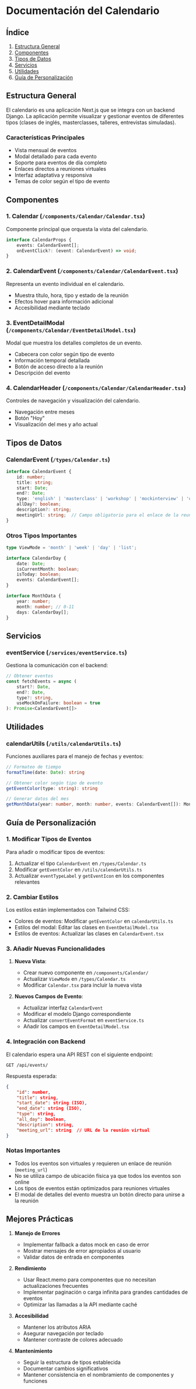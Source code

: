 # Documentación del Calendario

## Índice
1. [Estructura General](#estructura-general)
2. [Componentes](#componentes)
3. [Tipos de Datos](#tipos-de-datos)
4. [Servicios](#servicios)
5. [Utilidades](#utilidades)
6. [Guía de Personalización](#guía-de-personalización)

## Estructura General

El calendario es una aplicación Next.js que se integra con un backend Django. La aplicación permite visualizar y gestionar eventos de diferentes tipos (clases de inglés, masterclasses, talleres, entrevistas simuladas).

### Características Principales
- Vista mensual de eventos
- Modal detallado para cada evento
- Soporte para eventos de día completo
- Enlaces directos a reuniones virtuales
- Interfaz adaptativa y responsiva
- Temas de color según el tipo de evento

## Componentes

### 1. Calendar (`/components/Calendar/Calendar.tsx`)
Componente principal que orquesta la vista del calendario.
```typescript
interface CalendarProps {
    events: CalendarEvent[];
    onEventClick?: (event: CalendarEvent) => void;
}
```

### 2. CalendarEvent (`/components/Calendar/CalendarEvent.tsx`)
Representa un evento individual en el calendario.
- Muestra título, hora, tipo y estado de la reunión
- Efectos hover para información adicional
- Accesibilidad mediante teclado

### 3. EventDetailModal (`/components/Calendar/EventDetailModel.tsx`)
Modal que muestra los detalles completos de un evento.
- Cabecera con color según tipo de evento
- Información temporal detallada
- Botón de acceso directo a la reunión
- Descripción del evento

### 4. CalendarHeader (`/components/Calendar/CalendarHeader.tsx`)
Controles de navegación y visualización del calendario.
- Navegación entre meses
- Botón "Hoy"
- Visualización del mes y año actual

## Tipos de Datos

### CalendarEvent (`/types/Calendar.ts`)
```typescript
interface CalendarEvent {
    id: number;
    title: string;
    start: Date;
    end?: Date;
    type: 'english' | 'masterclass' | 'workshop' | 'mockinterview' | 'other';
    allDay?: boolean;
    description?: string;
    meetingUrl: string;  // Campo obligatorio para el enlace de la reunión
}
```

### Otros Tipos Importantes
```typescript
type ViewMode = 'month' | 'week' | 'day' | 'list';

interface CalendarDay {
    date: Date;
    isCurrentMonth: boolean;
    isToday: boolean;
    events: CalendarEvent[];
}

interface MonthData {
    year: number;
    month: number; // 0-11
    days: CalendarDay[];
}
```

## Servicios

### eventService (`/services/eventService.ts`)
Gestiona la comunicación con el backend:
```typescript
// Obtener eventos
const fetchEvents = async (
    start?: Date,
    end?: Date,
    type?: string,
    useMockOnFailure: boolean = true
): Promise<CalendarEvent[]>
```

## Utilidades

### calendarUtils (`/utils/calendarUtils.ts`)
Funciones auxiliares para el manejo de fechas y eventos:
```typescript
// Formateo de tiempo
formatTime(date: Date): string

// Obtener color según tipo de evento
getEventColor(type: string): string

// Generar datos del mes
getMonthData(year: number, month: number, events: CalendarEvent[]): MonthData
```

## Guía de Personalización

### 1. Modificar Tipos de Eventos
Para añadir o modificar tipos de eventos:
1. Actualizar el tipo `CalendarEvent` en `/types/Calendar.ts`
2. Modificar `getEventColor` en `/utils/calendarUtils.ts`
3. Actualizar `eventTypeLabel` y `getEventIcon` en los componentes relevantes

### 2. Cambiar Estilos
Los estilos están implementados con Tailwind CSS:
- Colores de eventos: Modificar `getEventColor` en `calendarUtils.ts`
- Estilos del modal: Editar las clases en `EventDetailModel.tsx`
- Estilos de eventos: Actualizar las clases en `CalendarEvent.tsx`

### 3. Añadir Nuevas Funcionalidades
1. **Nueva Vista**:
   - Crear nuevo componente en `/components/Calendar/`
   - Actualizar `ViewMode` en `/types/Calendar.ts`
   - Modificar `Calendar.tsx` para incluir la nueva vista

2. **Nuevos Campos de Evento**:
   - Actualizar interfaz `CalendarEvent`
   - Modificar el modelo Django correspondiente
   - Actualizar `convertEventFormat` en `eventService.ts`
   - Añadir los campos en `EventDetailModel.tsx`

### 4. Integración con Backend
El calendario espera una API REST con el siguiente endpoint:
```
GET /api/events/
```

Respuesta esperada:
```json
{
    "id": number,
    "title": string,
    "start_date": string (ISO),
    "end_date": string (ISO),
    "type": string,
    "all_day": boolean,
    "description": string,
    "meeting_url": string  // URL de la reunión virtual
}
```

### Notas Importantes
- Todos los eventos son virtuales y requieren un enlace de reunión (`meeting_url`)
- No se utiliza campo de ubicación física ya que todos los eventos son online
- Los tipos de eventos están optimizados para reuniones virtuales
- El modal de detalles del evento muestra un botón directo para unirse a la reunión

## Mejores Prácticas

1. **Manejo de Errores**
   - Implementar fallback a datos mock en caso de error
   - Mostrar mensajes de error apropiados al usuario
   - Validar datos de entrada en componentes

2. **Rendimiento**
   - Usar React.memo para componentes que no necesitan actualizaciones frecuentes
   - Implementar paginación o carga infinita para grandes cantidades de eventos
   - Optimizar las llamadas a la API mediante caché

3. **Accesibilidad**
   - Mantener los atributos ARIA
   - Asegurar navegación por teclado
   - Mantener contraste de colores adecuado

4. **Mantenimiento**
   - Seguir la estructura de tipos establecida
   - Documentar cambios significativos
   - Mantener consistencia en el nombramiento de componentes y funciones